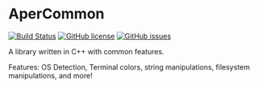 # AperCommon

[![Build Status](https://travis-ci.org/AperLambda/AperCommon.svg?branch=master)](https://travis-ci.org/AperLambda/AperCommon)
[![GitHub license](https://img.shields.io/badge/license-MIT-blue.svg)](https://raw.githubusercontent.com/AperLambda/AperCommon/master/LICENSE)
[![GitHub issues](https://img.shields.io/github/issues/AperLambda/AperCommon.svg)](https://github.com/AperLambda/AperCommon/issues)

A library written in C++ with common features.

Features: OS Detection, Terminal colors, string manipulations, filesystem manipulations, and more!